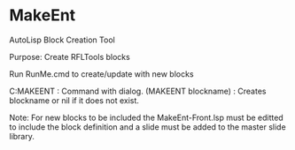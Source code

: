 # MakeEnt
AutoLisp Block Creation Tool

Purpose:  Create RFLTools blocks

Run RunMe.cmd to create/update with new blocks

C:MAKEENT : Command with dialog.
(MAKEENT blockname) : Creates blockname or nil if it does not exist.

Note: For new blocks to be included the MakeEnt-Front.lsp must be editted to include the block definition and a slide must be added to the master slide library.
